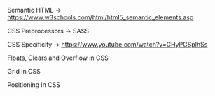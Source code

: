 Semantic HTML -> https://www.w3schools.com/html/html5_semantic_elements.asp

CSS Preprocessors -> SASS

CSS Specificity -> https://www.youtube.com/watch?v=CHyPGSpIhSs

Floats, Clears and Overflow in CSS

Grid in CSS

Positioning in CSS